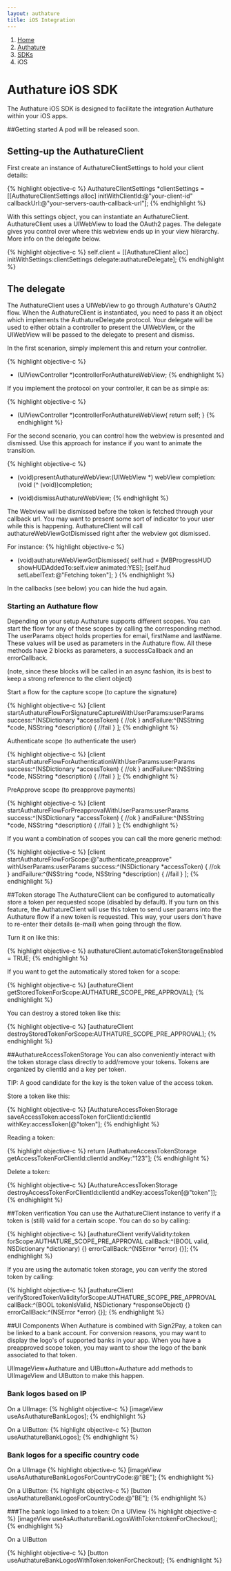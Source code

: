 ```yaml
---
layout: authature
title: iOS Integration
---
```

<ol class="breadcrumb">
  <li><a href="/">Home</a></li>
  <li><a href="/authature">Authature</a></li>
  <li><a href="/authature/sdks">SDKs</a></li>
  <li>iOS</li>
</ol>

# Authature iOS SDK

The Authature iOS SDK is designed to facilitate the integration Authature within your iOS apps.

##Getting started
A pod will be released soon.

## Setting-up the AuthatureClient

First create an instance of AuthatureClientSettings to hold your client details:

{% highlight objective-c %}
AuthatureClientSettings *clientSettings =
  [[AuthatureClientSettings alloc] initWithClientId:@"your-client-id"
                                        callbackUrl:@"your-servers-oauth-callback-url"];
{% endhighlight %}

With this settings object, you can instantiate an AuthatureClient.
AuthatureClient uses a UIWebView to load the OAuth2 pages.
The delegate gives you control over where this webview ends up in your view hiërarchy.
More info on the delegate below.

{% highlight objective-c %}
self.client = [[AuthatureClient alloc] initWithSettings:clientSettings
                                               delegate:authatureDelegate];
{% endhighlight %}

## The delegate

The AuthatureClient uses a UIWebView to go through Authature's OAuth2 flow.
When the AuthatureClient is instantiated, you need to pass it an object which implements the AuthatureDelegate protocol.
Your delegate will be used to either obtain a controller to present the UIWebView, or the UIWebView will be passed to the delegate to present and dismiss.

In the first scenarion, simply implement this and return your controller.

{% highlight objective-c %}
- (UIViewController *)controllerForAuthatureWebView;
{% endhighlight %}

If you implement the protocol on your controller, it can be as simple as:

{% highlight objective-c %}
- (UIViewController *)controllerForAuthatureWebView{
  return self;
}
{% endhighlight %}

For the second scenario, you can control how the webview is presented and dismissed.
Use this approach for instance if you want to animate the transition.

{% highlight objective-c %}
- (void)presentAuthatureWebView:(UIWebView *) webView
                     completion:(void (^ (void))completion;

- (void)dismissAuthatureWebView;
{% endhighlight %}

The Webview will be dismissed before the token is fetched through your callback url. You may want to present some sort of indicator to your user while this is happening.
AuthatureClient will call authatureWebViewGotDismissed right after the webview got dismissed.


For instance:
{% highlight objective-c %}
- (void)authatureWebViewGotDismissed{
    self.hud = [MBProgressHUD showHUDAddedTo:self.view animated:YES];
    [self.hud setLabelText:@"Fetching token"];
}
{% endhighlight %}

In the callbacks (see below) you can hide the hud again.

### Starting an Authature flow

Depending on your setup Authature supports different scopes.
You can start the flow for any of these scopes by calling the corresponding method.
The userParams object holds properties for email, firstName and lastName.
These values will be used as parameters in the Authature flow.
All these methods have 2 blocks as parameters, a successCallback and an errorCallback.

(note, since these blocks will be called in an async fashion, its is best to keep a strong reference to the client object)

Start a flow for the capture scope (to capture the signature)

{% highlight objective-c %}
[client startAuthatureFlowForSignatureCaptureWithUserParams:userParams
                                                    success:^(NSDictionary *accessToken) {
                                                            //ok
                                                    }
                                                  andFailure:^(NSString *code, NSString *description) {
                                                            //fail
                                                  }
];
{% endhighlight %}

Authenticate scope (to authenticate the user)

{% highlight objective-c %}
[client startAuthatureFlowForAuthenticationWithUserParams:userParams
                                                  success:^(NSDictionary *accessToken) {
                                                            //ok
                                                  }
                                                andFailure:^(NSString *code, NSString *description) {
                                                            //fail
                                                }
];
{% endhighlight %}

PreApprove scope (to preapprove payments)

{% highlight objective-c %}
[client startAuthatureFlowForPreapprovalWithUserParams:userParams
                                              success:^(NSDictionary *accessToken) {
                                                            //ok
                                              }
                                            andFailure:^(NSString *code, NSString *description) {
                                                            //fail
                                            }
];
{% endhighlight %}

If you want a combination of scopes you can call the more generic method:

{% highlight objective-c %}
[client startAuthatureFlowForScope:@"authenticate,preapprove"
                    withUserParams:userParams
                          success:^(NSDictionary *accessToken) {
                                  //ok
                          }
                       andFailure:^(NSString *code, NSString *description) {
                                  //fail
                       }
];
{% endhighlight %}

##Token storage
The AuthatureClient can be configured to automatically store a token per requested scope (disabled by default).
If you turn on this feature, the AuthatureClient will use this token to send user params into the Authature flow if a new token is requested. This way, your users don't have to re-enter their details (e-mail) when going through the flow.

Turn it on like this:

{% highlight objective-c %}
authatureClient.automaticTokenStorageEnabled = TRUE;
{% endhighlight %}

If you want to get the automatically stored token for a scope:

{% highlight objective-c %}
[authatureClient getStoredTokenForScope:AUTHATURE_SCOPE_PRE_APPROVAL];
{% endhighlight %}

You can destroy a stored token like this:

{% highlight objective-c %}
[authatureClient destroyStoredTokenForScope:AUTHATURE_SCOPE_PRE_APPROVAL];
{% endhighlight %}

##AuthatureAccessTokenStorage
You can also conveniently interact with the token storage class directly to add/remove your tokens.
Tokens are organized by clientId and a key per token.

TIP: A good candidate for the key is the token value of the access token.

Store a token like this:

{% highlight objective-c %}
[AuthatureAccessTokenStorage saveAccessToken:accessToken
                                 forClientId:clientId
                                     withKey:accessToken[@"token"];
{% endhighlight %}

Reading a token:

{% highlight objective-c %}
return [AuthatureAccessTokenStorage getAccessTokenForClientId:clientId
                                                       andKey:"123"];
{% endhighlight %}

Delete a token:

{% highlight objective-c %}
[AuthatureAccessTokenStorage destroyAccessTokenForClientId:clientId
                                                    andKey:accessToken[@"token"]];
{% endhighlight %}

##Token verification
You can use the AuthatureClient instance to verify if a token is (still) valid for a certain scope.
You can do so by calling:

{% highlight objective-c %}
[authatureClient verifyValidity:token
                      forScope:AUTHATURE_SCOPE_PRE_APPROVAL
                      callBack:^(BOOL valid, NSDictionary *dictionary) {}
                 errorCallBack:^(NSError *error) {}];
{% endhighlight %}

If you are using the automatic token storage, you can verify the stored token by calling:

{% highlight objective-c %}
[authatureClient verifyStoredTokenValidityforScope:AUTHATURE_SCOPE_PRE_APPROVAL
                                          callBack:^(BOOL tokenIsValid, NSDictionary *responseObject) {}
                                     errorCallBack:^(NSError *error) {}];
{% endhighlight %}

##UI Components
When Authature is combined with Sign2Pay, a token can be linked to a bank account.
For conversion reasons, you may want to display the logo's of supported banks in your app.
When you have a preapproved scope token, you may want to show the logo of the bank associated to that token.

UIImageView+Authature and UIButton+Authature add methods to UIImageView and UIButton to make this happen.

### Bank logos based on IP
On a  UIImage:
{% highlight objective-c %}
[imageView useAsAuthatureBankLogos];
{% endhighlight %}

On a UIButton:
{% highlight objective-c %}
[button useAuthatureBankLogos];
{% endhighlight %}

### Bank logos for a specific country code
On a UIImage
{% highlight objective-c %}
[imageView useAsAuthatureBankLogosForCountryCode:@"BE"];
{% endhighlight %}

On a UIButton:
{% highlight objective-c %}
[button useAuthatureBankLogosForCountryCode:@"BE"];
{% endhighlight %}

###The bank logo linked to a token:
On a UIView
{% highlight objective-c %}
[imageView useAsAuthatureBankLogosWithToken:tokenForCheckout];
{% endhighlight %}

On a UIButton

{% highlight objective-c %}
[button useAuthatureBankLogosWithToken:tokenForCheckout];
{% endhighlight %}
